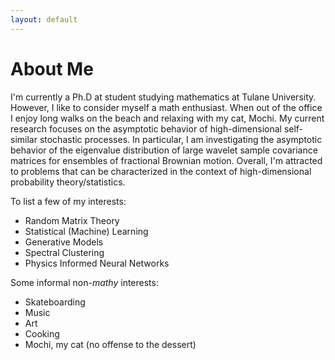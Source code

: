 ```yaml
---
layout: default
---
```



# About Me

I'm currently a Ph.D at student studying mathematics at Tulane University. However, I like to consider myself a math enthusiast. When out of the office I enjoy long walks on the beach and relaxing with my cat, Mochi. My current research focuses on the asymptotic behavior of high-dimensional self-similar stochastic processes. In particular, I am investigating the asymptotic behavior of the eigenvalue distribution of large wavelet sample covariance matrices for ensembles of fractional Brownian motion. Overall, I'm attracted to problems that can be characterized in the context of high-dimensional probability theory/statistics. 

To list a few of my interests:

*   Random Matrix Theory
*   Statistical (Machine) Learning 
*   Generative Models
*   Spectral Clustering
*   Physics Informed Neural Networks

Some informal non-*mathy* interests:

*   Skateboarding
*   Music
*   Art
*   Cooking
*   Mochi, my cat (no offense to the dessert)

